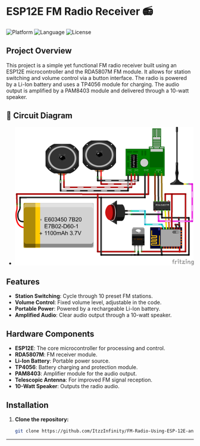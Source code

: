 # ESP12E FM Radio Receiver 📻

![Platform](https://img.shields.io/badge/platform-ESP12E-blue.svg)
![Language](https://img.shields.io/badge/language-C++-brightgreen.svg)
![License](https://img.shields.io/badge/license-MIT-green.svg)

## Project Overview

This project is a simple yet functional FM radio receiver built using an ESP12E microcontroller and the RDA5807M FM module. It allows for station switching and volume control via a button interface. The radio is powered by a Li-Ion battery and uses a TP4056 module for charging. The audio output is amplified by a PAM8403 module and delivered through a 10-watt speaker.

## 📌 Circuit Diagram
- ![Graphical View](https://github.com/ItzzInfinity/FM-Radio-Using-ESP-12E-and-RDA5807M/blob/main/Circuit/Radio_i2c_bb.png)

## Features

- **Station Switching**: Cycle through 10 preset FM stations.
- **Volume Control**: Fixed volume level, adjustable in the code.
- **Portable Power**: Powered by a rechargeable Li-Ion battery.
- **Amplified Audio**: Clear audio output through a 10-watt speaker.

## Hardware Components

- **ESP12E**: The core microcontroller for processing and control.
- **RDA5807M**: FM receiver module.
- **Li-Ion Battery**: Portable power source.
- **TP4056**: Battery charging and protection module.
- **PAM8403**: Amplifier module for the audio output.
- **Telescopic Antenna**: For improved FM signal reception.
- **10-Watt Speaker**: Outputs the radio audio.

## Installation

1. **Clone the repository:**
   ```bash
   git clone https://github.com/ItzzInfinity/FM-Radio-Using-ESP-12E-and-RDA5807M.git
---
